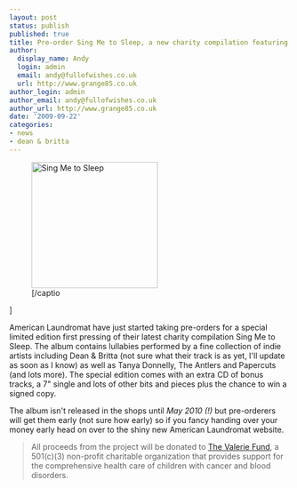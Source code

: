```yaml
---
layout: post
status: publish
published: true
title: Pre-order Sing Me to Sleep, a new charity compilation featuring Dean & Britta
author:
  display_name: Andy
  login: admin
  email: andy@fullofwishes.co.uk
  url: http://www.grange85.co.uk
author_login: admin
author_email: andy@fullofwishes.co.uk
author_url: http://www.grange85.co.uk
date: '2009-09-22'
categories:
- news
- dean & britta
---
```

<p><figure class="caption alignright" width="227" caption="Sing Me to Sleep"><img src="https://media.fullofwishes.co.uk/ahfow/uploads/2009/09/alr-0021.jpg" alt="Sing Me to Sleep" title="alr-0021" width="227" height="227" class="size-full wp-image-1606" /><figcaption class="caption-text">[/captio</figcaption></figure>]
<p>American Laundromat have just started taking pre-orders for a special limited edition first pressing of their latest charity compilation Sing Me to Sleep. The album contains lullabies performed by a fine collection of indie artists including Dean & Britta (not sure what their track is as yet, I'll update as soon as I know) as well as Tanya Donnelly, The Antlers and Papercuts (and lots more). The special edition comes with an extra CD of bonus tracks, a 7" single and lots of other bits and pieces plus the chance to win a signed copy.</p>
<p>The album isn't released in the shops until <em>May 2010 (!)</em> but pre-orderers will get them early (not sure how early) so if you fancy handing over your money early head on over to the shiny new American Laundromat website.</p>
<blockquote><p>All proceeds from the project will be donated to <a href="http://www.thevaleriefund.org/">The Valerie Fund</a>, a 501(c)(3) non-profit charitable organization that provides support for the comprehensive health care of children with cancer and blood disorders. </p></blockquote>
